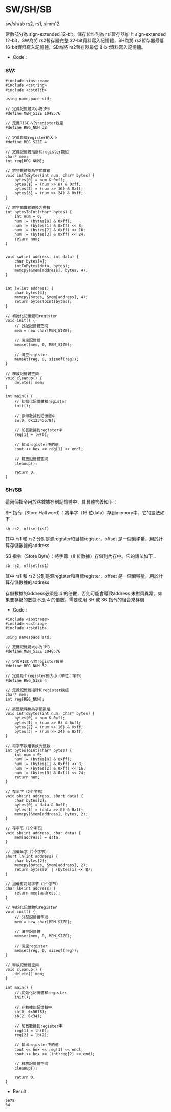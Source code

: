 # SW/SH/SB

sw/sh/sb rs2, rs1, simm12

常數部分為 sign-extended 12-bit，儲存位址則為 rs1暫存器加上 sign-extended 12-bit，SW為將 rs2暫存器完整 32-bit資料寫入記憶體，SH為將 rs2暫存器最低 16-bit資料寫入記憶體，SB為將 rs2暫存器最低 8-bit資料寫入記憶體。



* Code :
### SW:

```
#include <iostream>
#include <cstring>
#include <cstdlib>

using namespace std;

// 定義記憶體大小為1MB
#define MEM_SIZE 1048576

// 定義RISC-V的register数量
#define REG_NUM 32

// 定義每個register的大小
#define REG_SIZE 4

// 定義記憶體指針和register數組
char* mem;
int reg[REG_NUM];

// 將整數轉換為字節數組
void intToBytes(int num, char* bytes) {
    bytes[0] = num & 0xff;
    bytes[1] = (num >> 8) & 0xff;
    bytes[2] = (num >> 16) & 0xff;
    bytes[3] = (num >> 24) & 0xff;
}

// 將字節數組轉換为整數
int bytesToInt(char* bytes) {
    int num = 0;
    num |= (bytes[0] & 0xff);
    num |= (bytes[1] & 0xff) << 8;
    num |= (bytes[2] & 0xff) << 16;
    num |= (bytes[3] & 0xff) << 24;
    return num;
}


void sw(int address, int data) {
    char bytes[4];
    intToBytes(data, bytes);
    memcpy(&mem[address], bytes, 4);
}


int lw(int address) {
    char bytes[4];
    memcpy(bytes, &mem[address], 4);
    return bytesToInt(bytes);
}

// 初始化記憶體和register
void init() {
    // 分配記憶體空间
    mem = new char[MEM_SIZE];

    // 清空記憶體
    memset(mem, 0, MEM_SIZE);

    // 清空register
    memset(reg, 0, sizeof(reg));
}

// 釋放記憶體空间
void cleanup() {
    delete[] mem;
}

int main() {
    // 初始化記憶體和register
    init();

    // 存储數據到記憶體中
    sw(0, 0x12345678);

    // 加載數據到register中
    reg[1] = lw(0);

    // 輸出register中的值
    cout << hex << reg[1] << endl;

    // 釋放記憶體空间
    cleanup();

    return 0;
}
```

### SH/SB

這兩個指令用於將數據存到記憶體中，其具體含義如下：

SH 指令（Store Halfword）：將半字（16 位data）存到memory中。它的語法如下：
```
sh rs2, offset(rs1)
```
其中 rs1 和 rs2 分別是源register和目標register，offset 是一個偏移量，用於計算存儲數據的address

SB 指令（Store Byte）：將字節（8 位數據）存儲到內存中。它的語法如下：
```
sb rs2, offset(rs1)
```

其中 rs1 和 rs2 分別是源register和目標register，offset 是一個偏移量，用於計算存儲數據的address

存儲數據的address必須是 4 的倍數，否則可能會導致address 未對齊異常。如果要存儲的數據不是 4 的倍數，需要使用 SH 或 SB 指令的組合來存儲

* Code :
```
#include <iostream>
#include <cstring>
#include <cstdlib>

using namespace std;

// 定義記憶體大小为1MB
#define MEM_SIZE 1048576

// 定義RISC-V的register数量
#define REG_NUM 32

// 定義每个register的大小（单位：字节）
#define REG_SIZE 4

// 定義記憶體指针和register数组
char* mem;
int reg[REG_NUM];

// 將整数轉換為字節數組
void intToBytes(int num, char* bytes) {
    bytes[0] = num & 0xff;
    bytes[1] = (num >> 8) & 0xff;
    bytes[2] = (num >> 16) & 0xff;
    bytes[3] = (num >> 24) & 0xff;
}

// 将字节数组转换为整数
int bytesToInt(char* bytes) {
    int num = 0;
    num |= (bytes[0] & 0xff);
    num |= (bytes[1] & 0xff) << 8;
    num |= (bytes[2] & 0xff) << 16;
    num |= (bytes[3] & 0xff) << 24;
    return num;
}

// 存半字（2个字节）
void sh(int address, short data) {
    char bytes[2];
    bytes[0] = data & 0xff;
    bytes[1] = (data >> 8) & 0xff;
    memcpy(&mem[address], bytes, 2);
}

// 存字节（1个字节）
void sb(int address, char data) {
    mem[address] = data;
}

// 加载半字（2个字节）
short lh(int address) {
    char bytes[2];
    memcpy(bytes, &mem[address], 2);
    return bytes[0] | (bytes[1] << 8);
}

// 加载有符号字节（1个字节）
char lb(int address) {
    return mem[address];
}

// 初始化記憶體和register
void init() {
    // 分配記憶體空间
    mem = new char[MEM_SIZE];

    // 清空記憶體
    memset(mem, 0, MEM_SIZE);

    // 清空register
    memset(reg, 0, sizeof(reg));
}

// 释放記憶體空间
void cleanup() {
    delete[] mem;
}

int main() {
    // 初始化記憶體和register
    init();

    // 存數據到記憶體中
    sh(0, 0x5678);
    sb(2, 0x34);

    // 加载數據到register中
    reg[1] = lh(0);
    reg[2] = lb(2);

    // 輸出register中的值
    cout << hex << reg[1] << endl;
    cout << hex << (int)reg[2] << endl;

    // 释放記憶體空间
    cleanup();

    return 0;
}
```
* Result :
```
5678
34
```
